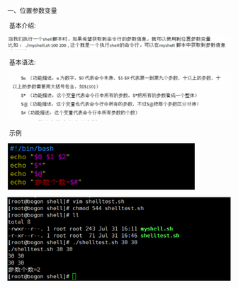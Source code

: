 一、位置参数变量

​	基本介绍:

![001](001.png)

​	基本语法:

![002](002.png)

​	示例

![003](003.png)

![004](004.png)
